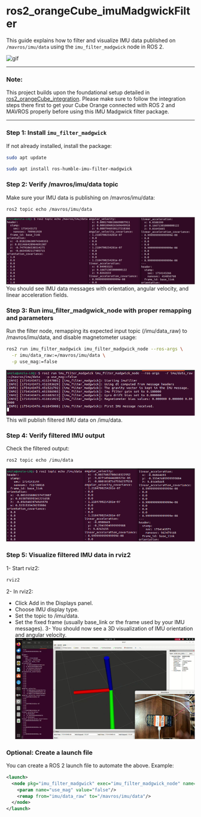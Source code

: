 # ros2_orangeCube_imuMadgwickFilter

This guide explains how to filter and visualize IMU data published on `/mavros/imu/data` using the `imu_filter_madgwick` node in ROS 2.

![gif](https://github.com/syedmohiuddinzia/ros2_orangeCube_imuMadgwickFilter/blob/main/pic/gif_.gif)

---
### Note:

This project builds upon the foundational setup detailed in [ros2_orangeCube_integration](https://github.com/syedmohiuddinzia/ros2_orangeCube_integration).
Please make sure to follow the integration steps there first to get your Cube Orange connected with ROS 2 and MAVROS properly before using this IMU Madgwick filter package.

---

### Step 1: Install `imu_filter_madgwick`

If not already installed, install the package:

```bash
sudo apt update
```
```bash
sudo apt install ros-humble-imu-filter-madgwick
```
### Step 2: Verify /mavros/imu/data topic
Make sure your IMU data is publishing on /mavros/imu/data:
```bash
ros2 topic echo /mavros/imu/data
```
![1](https://github.com/syedmohiuddinzia/ros2_orangeCube_imuMadgwickFilter/blob/main/pic/1.png)
You should see IMU data messages with orientation, angular velocity, and linear acceleration fields.

### Step 3: Run imu_filter_madgwick_node with proper remapping and parameters
Run the filter node, remapping its expected input topic (/imu/data_raw) to /mavros/imu/data, and disable magnetometer usage:
```bash
ros2 run imu_filter_madgwick imu_filter_madgwick_node --ros-args \
  -r imu/data_raw:=/mavros/imu/data \
  -p use_mag:=false
```
![2](https://github.com/syedmohiuddinzia/ros2_orangeCube_imuMadgwickFilter/blob/main/pic/2.png)
This will publish filtered IMU data on /imu/data.

### Step 4: Verify filtered IMU output
Check the filtered output:
```bash
ros2 topic echo /imu/data
```
![3](https://github.com/syedmohiuddinzia/ros2_orangeCube_imuMadgwickFilter/blob/main/pic/3.png)

### Step 5: Visualize filtered IMU data in rviz2
1- Start rviz2:
```bash
rviz2
```
2- In rviz2:
- Click Add in the Displays panel.
- Choose IMU display type.
- Set the topic to /imu/data.
- Set the fixed frame (usually base_link or the frame used by your IMU messages).
3- You should now see a 3D visualization of IMU orientation and angular velocity.
![4](https://github.com/syedmohiuddinzia/ros2_orangeCube_imuMadgwickFilter/blob/main/pic/4.png)

### Optional: Create a launch file
You can create a ROS 2 launch file to automate the above. Example:
```xml
<launch>
  <node pkg="imu_filter_madgwick" exec="imu_filter_madgwick_node" name="imu_filter_madgwick_node" output="screen">
    <param name="use_mag" value="false"/>
    <remap from="imu/data_raw" to="/mavros/imu/data"/>
  </node>
</launch>
```
